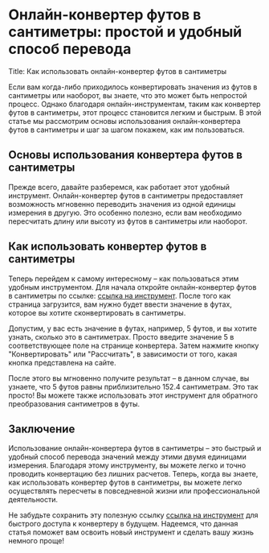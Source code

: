 Онлайн-конвертер футов в сантиметры: простой и удобный способ перевода
======================================================================

Title: Как использовать онлайн-конвертер футов в сантиметры

Если вам когда-либо приходилось конвертировать значения из футов в сантиметры или наоборот, вы знаете, что это может быть непростой процесс. Однако благодаря онлайн-инструментам, таким как конвертер футов в сантиметры, этот процесс становится легким и быстрым. В этой статье мы рассмотрим основы использования онлайн-конвертера футов в сантиметры и шаг за шагом покажем, как им пользоваться.

Основы использования конвертера футов в сантиметры
--------------------------------------------------

Прежде всего, давайте разберемся, как работает этот удобный инструмент. Онлайн-конвертер футов в сантиметры предоставляет возможность мгновенно переводить значения из одной единицы измерения в другую. Это особенно полезно, если вам необходимо пересчитать длину или высоту из футов в сантиметры или наоборот.

Как использовать конвертер футов в сантиметры
---------------------------------------------

Теперь перейдем к самому интересному – как пользоваться этим удобным инструментом. Для начала откройте онлайн-конвертер футов в сантиметры по ссылке: [ссылка на инструмент](https://www.onlinecalculatorsfree.com/ru/convert/feet-to-cm.html). После того как страница загрузится, вам нужно будет ввести значение в футах, которое вы хотите сконвертировать в сантиметры.

Допустим, у вас есть значение в футах, например, 5 футов, и вы хотите узнать, сколько это в сантиметрах. Просто введите значение 5 в соответствующее поле на странице конвертера. Затем нажмите кнопку "Конвертировать" или "Рассчитать", в зависимости от того, какая кнопка представлена на сайте.

После этого вы мгновенно получите результат – в данном случае, вы узнаете, что 5 футов равны приблизительно 152.4 сантиметрам. Это так просто! Вы можете также использовать этот инструмент для обратного преобразования сантиметров в футы.

Заключение
----------

Использование онлайн-конвертера футов в сантиметры – это быстрый и удобный способ перевода значений между этими двумя единицами измерения. Благодаря этому инструменту, вы можете легко и точно проводить конвертацию без лишних расчетов. Теперь, когда вы знаете, как использовать конвертер футов в сантиметры, вы можете легко осуществлять пересчеты в повседневной жизни или профессиональной деятельности.

Не забудьте сохранить эту полезную ссылку [ссылка на инструмент](https://www.onlinecalculatorsfree.com/ru/convert/feet-to-cm.html) для быстрого доступа к конвертеру в будущем. Надеемся, что данная статья поможет вам освоить новый инструмент и сделать вашу жизнь немного проще!